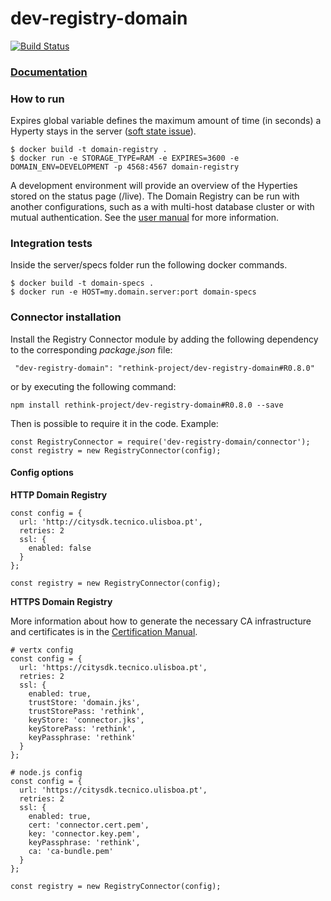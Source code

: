 # dev-registry-domain

[![Build Status](https://travis-ci.org/reTHINK-project/dev-registry-domain.svg?branch=develop)](https://travis-ci.org/reTHINK-project/dev-registry-domain)

### [Documentation](https://github.com/reTHINK-project/dev-registry-domain/tree/master/docs)


### How to run
Expires global variable defines the maximum amount of time (in seconds) a Hyperty stays in the server ([soft state issue](https://github.com/reTHINK-project/dev-registry-domain/issues/7)).

```
$ docker build -t domain-registry .
$ docker run -e STORAGE_TYPE=RAM -e EXPIRES=3600 -e DOMAIN_ENV=DEVELOPMENT -p 4568:4567 domain-registry
```
A development environment will provide an overview of the Hyperties stored on the status page (/live).
The Domain Registry can be run with another configurations, such as a with multi-host database cluster or with mutual authentication. See the [user manual](https://github.com/reTHINK-project/dev-registry-domain/blob/database-integration/docs/DomainRegistryUserManual.md) for more information.


### Integration tests
Inside the server/specs folder run the following docker commands.

```
$ docker build -t domain-specs .
$ docker run -e HOST=my.domain.server:port domain-specs
```

### Connector installation
Install the Registry Connector module by adding the following dependency to the corresponding *package.json* file:
```
 "dev-registry-domain": "rethink-project/dev-registry-domain#R0.8.0"
```
or by executing the following command:
```
npm install rethink-project/dev-registry-domain#R0.8.0 --save
```

Then is possible to require it in the code. Example:
```
const RegistryConnector = require('dev-registry-domain/connector');
const registry = new RegistryConnector(config);
```

#### Config options

**HTTP Domain Registry** 
```
const config = {
  url: 'http://citysdk.tecnico.ulisboa.pt',
  retries: 2
  ssl: {
    enabled: false
  }
};

const registry = new RegistryConnector(config);
```

**HTTPS Domain Registry** 

More information about how to generate the necessary CA infrastructure and certificates is in the [Certification Manual](https://github.com/reTHINK-project/dev-registry-domain/blob/master/docs/CertificationManual.md).
```
# vertx config
const config = {
  url: 'https://citysdk.tecnico.ulisboa.pt',
  retries: 2
  ssl: {
    enabled: true,
    trustStore: 'domain.jks',
    trustStorePass: 'rethink',
    keyStore: 'connector.jks',
    keyStorePass: 'rethink',
    keyPassphrase: 'rethink'
  }
};

# node.js config
const config = {
  url: 'https://citysdk.tecnico.ulisboa.pt',
  retries: 2
  ssl: {
    enabled: true,
    cert: 'connector.cert.pem',
    key: 'connector.key.pem',
    keyPassphrase: 'rethink',
    ca: 'ca-bundle.pem'
  }
};

const registry = new RegistryConnector(config);
```